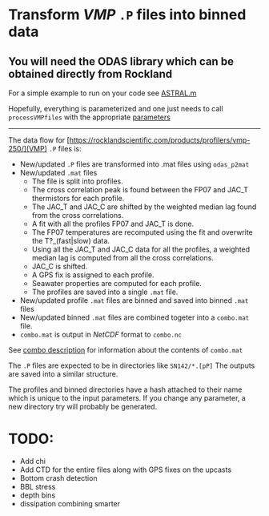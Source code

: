 # Transform *VMP* `.P` files into binned data

## You will need the ODAS library which can be obtained directly from Rockland

For a simple example to run on your code see [ASTRAL.m](ASTRAL.m)

Hopefully, everything is parameterized and one just needs to call `processVMPfiles` 
with the appropriate [parameters](Parameters.md)

---

The data flow for
[https://rocklandscientific.com/products/profilers/vmp-250/](VMP) `.P` files
is:
- New/updated `.P` files are transformed into .mat files using `odas_p2mat`
- New/updated `.mat` files
  - The file is split into profiles.
  - The cross correlation peak is found between the FP07 and JAC_T thermistors for each profile.
  - The JAC_T and JAC_C are shifted by the weighted median lag found from the cross correlations.
  - A fit with all the profiles FP07 and JAC_T is done.
  - The FP07 temperatures are recomputed using the fit and overwrite the T?_(fast|slow) data.
  - Using all the JAC_T and JAC_C data for all the profiles, a weighted median lag is computed from all the cross correlations.
  - JAC_C is shifted.
  - A GPS fix is assigned to each profile.
  - Seawater properties are computed for each profile.
  - The profiles are saved into a single `.mat` file.
- New/updated profile `.mat` files are binned and saved into binned `.mat` files
- New/updated binned `.mat` files are combined togeter into a `combo.mat` file.
- `combo.mat` is output in *NetCDF* format to `combo.nc`

See [combo description](Combo.md) for information about the contents of `combo.mat`

The `.P` files are expected to be in directories like `SN142/*.[pP]` 
The outputs are saved into a similar structure.

The profiles and binned directories have a hash attached to their name which is unique to the input parameters. If you change any parameter, a new directory try will probably be generated.

# TODO:
- Add chi
- Add CTD for the entire files along with GPS fixes on the upcasts
- Bottom crash detection
- BBL stress
- depth bins
- dissipation combining smarter
